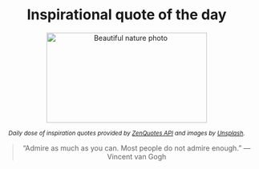 
<div align="center">

# Inspirational quote of the day

<img src="./data/photo.jpeg" alt="Beautiful nature photo" width="320" height="180">

<sub><i>Daily dose of inspiration quotes provided by [ZenQuotes API](https://zenquotes.io/) and images by [Unsplash](https://unsplash.com/).</i></sub>


<blockquote>&ldquo;Admire as much as you can. Most people do not admire enough.&rdquo; &mdash; <footer>Vincent van Gogh</footer></blockquote>

</div>
